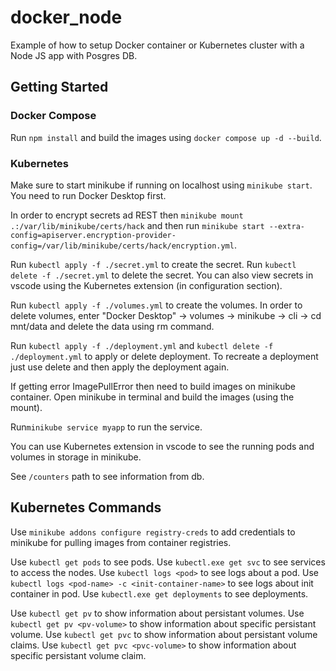 # docker_node

Example of how to setup Docker container or Kubernetes cluster with a Node JS app with Posgres DB.

## Getting Started

### Docker Compose
Run ```npm install``` and build the images using ```docker compose up -d --build```.

### Kubernetes

Make sure to start minikube if running on localhost using ```minikube start```. You need to run Docker Desktop first.

In order to encrypt secrets ad REST then ```minikube mount .:/var/lib/minikube/certs/hack``` and then run ```minikube start --extra-config=apiserver.encryption-provider-config=/var/lib/minikube/certs/hack/encryption.yml```.

Run ```kubectl apply -f ./secret.yml``` to create the secret.
Run ```kubectl delete -f ./secret.yml``` to delete the secret.
You can also view secrets in vscode using the Kubernetes extension (in configuration section).

Run ```kubectl apply -f ./volumes.yml``` to create the volumes.
In order to delete volumes, enter "Docker Desktop" -> volumes -> minikube -> cli -> cd mnt/data and delete the data using rm command.

Run ```kubectl apply -f ./deployment.yml``` and ```kubectl delete -f ./deployment.yml``` to apply or delete deployment.
To recreate a deployment just use delete and then apply the deployment again.

If getting error ImagePullError then need to build images on minikube container. Open minikube in terminal and build the images (using the mount).

Run```minikube service myapp``` to run the service.

You can use Kubernetes extension in vscode to see the running pods and volumes in storage in minikube.

See ```/counters``` path to see information from db.

## Kubernetes Commands

Use ```minikube addons configure registry-creds``` to add credentials to minikube for pulling images from container registries.

Use ```kubectl get pods``` to see pods.
Use ```kubectl.exe get svc``` to see services to access the nodes.
Use ```kubectl logs <pod>``` to see logs about a pod.
Use ```kubectl logs <pod-name> -c <init-container-name>``` to see logs about init container in pod.
Use ```kubectl.exe get deployments``` to see deployments.

Use ```kubectl get pv``` to show information about persistant volumes.
Use ```kubectl get pv <pv-volume>``` to show information about specific persistant volume.
Use ```kubectl get pvc``` to show information about persistant volume claims.
Use ```kubectl get pvc <pvc-volume>``` to show information about specific persistant volume claim.
